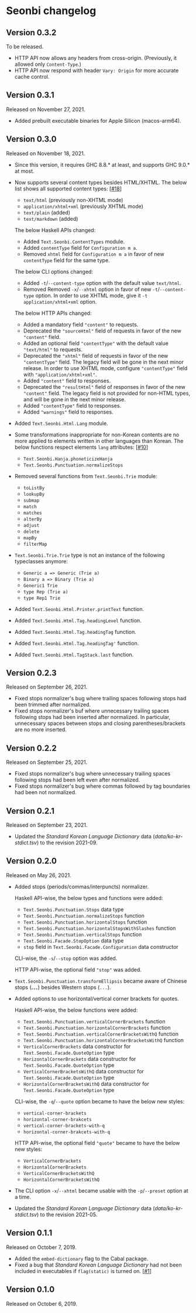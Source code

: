 Seonbi changelog
================

Version 0.3.2
-------------

To be released.

 -  HTTP API now allows any headers from cross-origin.  (Previously, it allowed
    only `Content-Type`.)
 -  HTTP API now respond with header `Vary: Origin` for more accurate cache
    control.


Version 0.3.1
-------------

Released on November 27, 2021.

 -  Added prebuilt executable binaries for Apple Silicon (macos-arm64).


Version 0.3.0
-------------

Released on November 18, 2021.

 -  Since this version, it requires GHC 8.8.* at least, and supports GHC 9.0.*
    at most.

 -  Now supports several content types besides HTML/XHTML.  The below list
    shows all supported content types:  [[#18]]

     -  `text/html` (previously non-XHTML mode)
     -  `application/xhtml+xml` (previously XHTML mode)
     -  `text/plain` (added)
     -  `text/markdown` (added)

    The below Haskell APIs changed:

     -  Added `Text.Seonbi.ContentTypes` module.
     -  Added `contentType` field for `Configuration m a`.
     -  Removed `xhtml` field for `Configuration m a` in favor of
        new `contentType` field for the same type.

    The below CLI options changed:

     -  Added `-t`/`--content-type` option with the default value `text/html`.
     -  Removed Removed `-x`/`--xhtml` option in favor of new
        `-t`/`--content-type` option.  In order to use XHTML mode, give it
        `-t application/xhtml+xml` option.

    The below HTTP APIs changed:

     -  Added a mandatory field `"content"` to requests.
     -  Deprecated the `"sourceHtml"` field of requests in favor of the new
        `"content"` field.
     -  Added an optional field `"contentType"` with the default value
        `"text/html"` to requests.
     -  Deprecated the `"xhtml"` field of requests in favor of the new
        `"contentType"` field.  The legacy field will be gone in the next
        minor release.
        In order to use XHTML mode, configure `"contentType"` field with
        `"application/xhtml+xml"`.
     -  Added `"content"` field to responses.
     -  Deprecated the `"resultHtml"` field of responses in favor of the new
        `"content"` field.  The legacy field is not provided for non-HTML
        types, and will be gone in the next minor release.
     -  Added `"contentType"` field to responses.
     -  Added `"warnings"` field to responses.

 -  Added `Text.Seonbi.Html.Lang` module.

 -  Some transformations inappropriate for non-Korean contents are no more
    applied to elements written in other languages than Korean.  The below
    functions respect elements `lang` attributes:  [[#10]]

     -  `Text.Seonbi.Hanja.phoneticizeHanja`
     -  `Text.Seonbi.Punctuation.normalizeStops`

 -  Removed several functions from `Text.Seonbi.Trie` module:

     -  `toListBy`
     -  `lookupBy`
     -  `submap`
     -  `match`
     -  `matches`
     -  `alterBy`
     -  `adjust`
     -  `delete`
     -  `mapBy`
     -  `filterMap`

 -  `Text.Seonbi.Trie.Trie` type is not an instance of the following typeclasses
    anymore:

     -  `Generic a => Generic (Trie a)`
     -  `Binary a => Binary (Trie a)`
     -  `Generic1 Trie`
     -  `type Rep (Trie a)`
     -  `type Rep1 Trie`

 -  Added `Text.Seonbi.Html.Printer.printText` function.
 -  Added `Text.Seonbi.Html.Tag.headingLevel` function.
 -  Added `Text.Seonbi.Html.Tag.headingTag` function.
 -  Added `Text.Seonbi.Html.Tag.headingTag'` function.
 -  Added `Text.Seonbi.Html.TagStack.last` function.

[#10]: https://github.com/dahlia/seonbi/issues/10
[#18]: https://github.com/dahlia/seonbi/issues/18


Version 0.2.3
-------------

Released on September 26, 2021.

 -  Fixed stops normalizer's bug where trailing spaces following stops had been
    trimmed after normalized.
 -  Fixed stops normalizer's buf where unnecessary trailing spaces following
    stops had been inserted after normalized.  In particular, unnecessary
    spaces between stops and closing parentheses/brackets are no more inserted.


Version 0.2.2
-------------

Released on September 25, 2021.

 -  Fixed stops normalizer's bug where unnecessary trailing spaces following
    stops had been left even after normalized.
 -  Fixed stops normalizer's bug where commas followed by tag boundaries had
    been not normalized.


Version 0.2.1
-------------

Released on September 23, 2021.

 -  Updated the *Standard Korean Language Dictionary* data
    (*data/ko-kr-stdict.tsv*) to the revision 2021-09.


Version 0.2.0
-------------

Released on May 26, 2021.

 -  Added stops (periods/commas/interpuncts) normalizer.

    Haskell API-wise, the below types and functions were added:

     -  `Text.Seonbi.Punctuation.Stops` data type
     -  `Text.Seonbi.Punctuation.normalizeStops` function
     -  `Text.Seonbi.Punctuation.horizontalStops` function
     -  `Text.Seonbi.Punctuation.horizontalStopsWithSlashes` function
     -  `Text.Seonbi.Punctuation.verticalStops` function
     -  `Text.Seonbi.Facade.StopOption` data type
     -  `stop` field in `Text.Seonbi.Facade.Configuration` data constructor

    CLI-wise, the `-s`/`--stop` option was added.

    HTTP API-wise, the optional field `"stop"` was added.

 -  `Text.Seonbi.Punctuation.transformEllipsis` became aware of Chinese stops
    (`。。。`) besides Western stops (`...`).

 -  Added options to use horizontal/vertical corner brackets for quotes.

    Haskell API-wise, the below functions were added:

     -  `Text.Seonbi.Punctuation.verticalCornerBrackets` function
     -  `Text.Seonbi.Punctuation.horizontalCornerBrackets` function
     -  `Text.Seonbi.Punctuation.verticalCornerBracketsWithQ` function
     -  `Text.Seonbi.Punctuation.horizontalCornerBracketsWithQ` function
     -  `VerticalCornerBrackets` data constructor for
        `Text.Seonbi.Facade.QuoteOption` type
     -  `HorizontalCornerBrackets` data constructor for
        `Text.Seonbi.Facade.QuoteOption` type
     -  `VerticalCornerBracketsWithQ` data constructor for
        `Text.Seonbi.Facade.QuoteOption` type
     -  `HorizontalCornerBracketsWithQ` data constructor for
        `Text.Seonbi.Facade.QuoteOption` type

    CLI-wise, the `-q`/`--quote` option became to have the below new styles:

     -  `vertical-corner-brackets`
     -  `horizontal-corner-brakcets`
     -  `vertical-corner-brackets-with-q`
     -  `horizontal-corner-brakcets-with-q`

    HTTP API-wise, the optional field `"quote"` became to have the below new
    styles:

     -  `VerticalCornerBrackets`
     -  `HorizontalCornerBrackets`
     -  `VerticalCornerBracketsWithQ`
     -  `HorizontalCornerBracketsWithQ`

 -  The CLI option `-x`/`--xhtml` became usable with the `-p`/`--preset` option
    at a time.

 -  Updated the *Standard Korean Language Dictionary* data
    (*data/ko-kr-stdict.tsv*) to the revision 2021-05.


Version 0.1.1
-------------

Released on October 7, 2019.

 -  Added the `embed-dictionary` flag to the Cabal package.
 -  Fixed a bug that *Standard Korean Language Dictionary* had not been
    included in executables if `flag(static)` is turned on.  [[#1]]

[#1]: https://github.com/dahlia/seonbi/issues/1


Version 0.1.0
-------------

Released on October 6, 2019.
